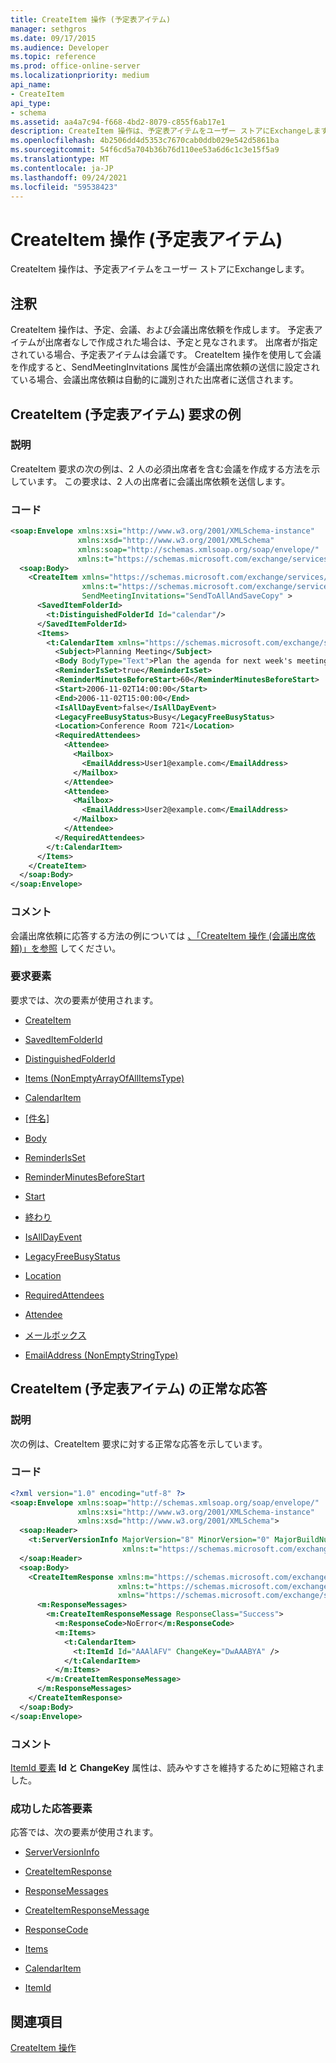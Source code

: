 ```yaml
---
title: CreateItem 操作 (予定表アイテム)
manager: sethgros
ms.date: 09/17/2015
ms.audience: Developer
ms.topic: reference
ms.prod: office-online-server
ms.localizationpriority: medium
api_name:
- CreateItem
api_type:
- schema
ms.assetid: aa4a7c94-f668-4bd2-8079-c855f6ab17e1
description: CreateItem 操作は、予定表アイテムをユーザー ストアにExchangeします。
ms.openlocfilehash: 4b2506dd4d5353c7670cab0ddb029e542d5861ba
ms.sourcegitcommit: 54f6cd5a704b36b76d110ee53a6d6c1c3e15f5a9
ms.translationtype: MT
ms.contentlocale: ja-JP
ms.lasthandoff: 09/24/2021
ms.locfileid: "59538423"
---
```

# <a name="createitem-operation-calendar-item"></a>CreateItem 操作 (予定表アイテム)

CreateItem 操作は、予定表アイテムをユーザー ストアにExchangeします。
  
## <a name="remarks"></a>注釈

CreateItem 操作は、予定、会議、および会議出席依頼を作成します。 予定表アイテムが出席者なしで作成された場合は、予定と見なされます。 出席者が指定されている場合、予定表アイテムは会議です。 CreateItem 操作を使用して会議を作成すると、SendMeetingInvitations 属性が会議出席依頼の送信に設定されている場合、会議出席依頼は自動的に識別された出席者に送信されます。
  
## <a name="createitem-calendar-item-request-example"></a>CreateItem (予定表アイテム) 要求の例

### <a name="description"></a>説明

CreateItem 要求の次の例は、2 人の必須出席者を含む会議を作成する方法を示しています。 この要求は、2 人の出席者に会議出席依頼を送信します。
  
### <a name="code"></a>コード

```XML
<soap:Envelope xmlns:xsi="http://www.w3.org/2001/XMLSchema-instance"
               xmlns:xsd="http://www.w3.org/2001/XMLSchema"
               xmlns:soap="http://schemas.xmlsoap.org/soap/envelope/"
               xmlns:t="https://schemas.microsoft.com/exchange/services/2006/types">
  <soap:Body>
    <CreateItem xmlns="https://schemas.microsoft.com/exchange/services/2006/messages"
                xmlns:t="https://schemas.microsoft.com/exchange/services/2006/types" 
                SendMeetingInvitations="SendToAllAndSaveCopy" >
      <SavedItemFolderId>
        <t:DistinguishedFolderId Id="calendar"/>
      </SavedItemFolderId>
      <Items>
        <t:CalendarItem xmlns="https://schemas.microsoft.com/exchange/services/2006/types">
          <Subject>Planning Meeting</Subject>
          <Body BodyType="Text">Plan the agenda for next week's meeting.</Body>
          <ReminderIsSet>true</ReminderIsSet>
          <ReminderMinutesBeforeStart>60</ReminderMinutesBeforeStart>
          <Start>2006-11-02T14:00:00</Start>
          <End>2006-11-02T15:00:00</End>
          <IsAllDayEvent>false</IsAllDayEvent>
          <LegacyFreeBusyStatus>Busy</LegacyFreeBusyStatus>
          <Location>Conference Room 721</Location>
          <RequiredAttendees>
            <Attendee>
              <Mailbox>
                <EmailAddress>User1@example.com</EmailAddress>
              </Mailbox>
            </Attendee>
            <Attendee>
              <Mailbox>
                <EmailAddress>User2@example.com</EmailAddress>
              </Mailbox>
            </Attendee>
          </RequiredAttendees>
        </t:CalendarItem>
      </Items>
    </CreateItem>
  </soap:Body>
</soap:Envelope>
```

### <a name="comments"></a>コメント

会議出席依頼に応答する方法の例については [、「CreateItem 操作 (会議出席依頼)」を参照](createitem-operation-meeting-request.md) してください。 
  
### <a name="request-elements"></a>要求要素

要求では、次の要素が使用されます。
  
- [CreateItem](createitem.md)
    
- [SavedItemFolderId](saveditemfolderid.md)
    
- [DistinguishedFolderId](distinguishedfolderid.md)
    
- [Items (NonEmptyArrayOfAllItemsType)](items-nonemptyarrayofallitemstype.md)
    
- [CalendarItem](calendaritem.md)
    
- [[件名]](subject.md)
    
- [Body](body.md)
    
- [ReminderIsSet](reminderisset.md)
    
- [ReminderMinutesBeforeStart](reminderminutesbeforestart.md)
    
- [Start](start.md)
    
- [終わり ](end-ex15websvcsotherref.md)
    
- [IsAllDayEvent](isalldayevent.md)
    
- [LegacyFreeBusyStatus](legacyfreebusystatus.md)
    
- [Location](location.md)
    
- [RequiredAttendees](requiredattendees.md)
    
- [Attendee](attendee.md)
    
- [メールボックス](mailbox.md)
    
- [EmailAddress (NonEmptyStringType)](emailaddress-nonemptystringtype.md)
    
## <a name="successful-createitem-calendar-item-response"></a>CreateItem (予定表アイテム) の正常な応答

### <a name="description"></a>説明

次の例は、CreateItem 要求に対する正常な応答を示しています。
  
### <a name="code"></a>コード

```XML
<?xml version="1.0" encoding="utf-8" ?>
<soap:Envelope xmlns:soap="http://schemas.xmlsoap.org/soap/envelope/" 
               xmlns:xsi="http://www.w3.org/2001/XMLSchema-instance" 
               xmlns:xsd="http://www.w3.org/2001/XMLSchema">
  <soap:Header>
    <t:ServerVersionInfo MajorVersion="8" MinorVersion="0" MajorBuildNumber="685" MinorBuildNumber="8" 
                         xmlns:t="https://schemas.microsoft.com/exchange/services/2006/types" />
  </soap:Header>
  <soap:Body>
    <CreateItemResponse xmlns:m="https://schemas.microsoft.com/exchange/services/2006/messages" 
                        xmlns:t="https://schemas.microsoft.com/exchange/services/2006/types" 
                        xmlns="https://schemas.microsoft.com/exchange/services/2006/messages">
      <m:ResponseMessages>
        <m:CreateItemResponseMessage ResponseClass="Success">
          <m:ResponseCode>NoError</m:ResponseCode>
          <m:Items>
            <t:CalendarItem>
              <t:ItemId Id="AAAlAFV" ChangeKey="DwAAABYA" />
            </t:CalendarItem>
          </m:Items>
        </m:CreateItemResponseMessage>
      </m:ResponseMessages>
    </CreateItemResponse>
  </soap:Body>
</soap:Envelope>
```

### <a name="comments"></a>コメント

[ItemId 要素](itemid.md) **Id と** **ChangeKey** 属性は、読みやすさを維持するために短縮されました。 
  
### <a name="successful-response-elements"></a>成功した応答要素

応答では、次の要素が使用されます。
  
- [ServerVersionInfo](serverversioninfo.md)
    
- [CreateItemResponse](createitemresponse.md)
    
- [ResponseMessages](responsemessages.md)
    
- [CreateItemResponseMessage](createitemresponsemessage.md)
    
- [ResponseCode](responsecode.md)
    
- [Items](items.md)
    
- [CalendarItem](calendaritem.md)
    
- [ItemId](itemid.md)
    
## <a name="see-also"></a>関連項目



[CreateItem 操作](createitem-operation.md)

